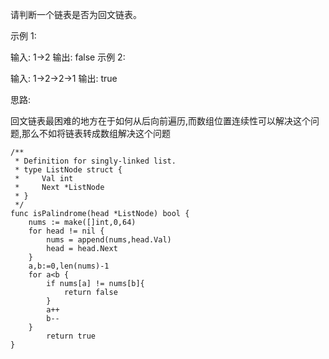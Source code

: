 请判断一个链表是否为回文链表。

示例 1:

输入: 1->2
输出: false
示例 2:

输入: 1->2->2->1
输出: true

思路:

回文链表最困难的地方在于如何从后向前遍历,而数组位置连续性可以解决这个问题,那么不如将链表转成数组解决这个问题

```
/**
 * Definition for singly-linked list.
 * type ListNode struct {
 *     Val int
 *     Next *ListNode
 * }
 */
func isPalindrome(head *ListNode) bool {
    nums := make([]int,0,64)
    for head != nil {
        nums = append(nums,head.Val)
        head = head.Next
    }
    a,b:=0,len(nums)-1
    for a<b {
        if nums[a] != nums[b]{
            return false
        }
        a++
        b--
    }
        return true
}
```
